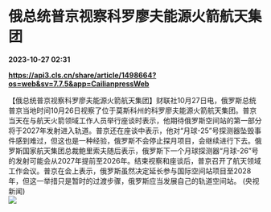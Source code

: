 # 俄总统普京视察科罗廖夫能源火箭航天集团

**2023-10-27 02:31**

**https://api3.cls.cn/share/article/1498664?os=web&sv=7.7.5&app=CailianpressWeb**

【俄总统普京视察科罗廖夫能源火箭航天集团】财联社10月27日电，俄罗斯总统普京当地时间10月26日视察了位于莫斯科州的科罗廖夫能源火箭航天集团。普京当天在与航天火箭领域工作人员举行座谈时表示，他期待俄罗斯空间站的第一部分将于2027年发射进入轨道。普京还在座谈中表示，他对“月球-25”号探测器坠毁事件感到难过，但这也是一种经验，俄罗斯不会停止探月项目，会继续进行下去。俄罗斯国家航天集团总裁鲍里索夫随后表示，俄罗斯下一个月球探测器“月球-26”号的发射可能会从2027年提前至2026年。结束视察和座谈后，普京召开了航天领域工作会议。普京在会上表示，俄罗斯虽然决定延长参与国际空间站项目至2028年，但这一举措只是暂时的过渡步骤，俄罗斯应当发展自己的轨道空间站。 (央视新闻)  
![](https://img.cls.cn/images/20231027/QA4n9MgLN2.jpg)
